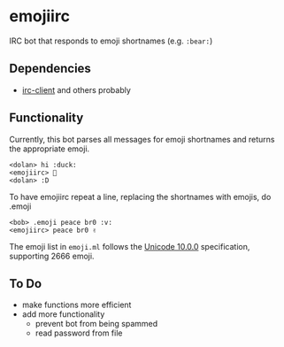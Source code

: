 # emojiirc
IRC bot that responds to emoji shortnames (e.g. `:bear:`)

## Dependencies
 - [irc-client](https://github.com/johnelse/ocaml-irc-client)
and others probably

## Functionality
Currently, this bot parses all messages for emoji shortnames and returns the appropriate emoji.

```
<dolan> hi :duck:
<emojiirc> 🦆
<dolan> :D
```

To have emojiirc repeat a line, replacing the shortnames with emojis, do .emoji <your text here>
```
<bob> .emoji peace br0 :v:
<emojiirc> peace br0 ✌️
```

The emoji list in `emoji.ml` follows the [Unicode 10.0.0](http://unicode.org/versions/Unicode10.0.0/) specification, supporting 2666 emoji.

## To Do
 - make functions more efficient
 - add more functionality
   - prevent bot from being spammed
   - read password from file
